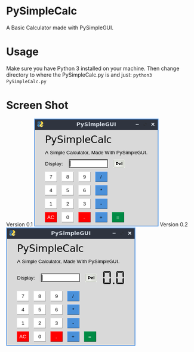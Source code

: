 # PySimpleCalc
A Basic Calculator made with PySimpleGUI.

# Usage
Make sure you have Python 3 installed on your machine. Then change directory to where the PySimpleCalc.py is and just:
<code>python3 PySimpleCalc.py</code>
# Screen Shot
Version 0.1
<img src='https://raw.githubusercontent.com/MS-Jahan/PySimpleCalc/master/Screenshot.png'>
Version 0.2
<img src='https://raw.githubusercontent.com/MS-Jahan/PySimpleCalc/master/Screenshot1.png'>
